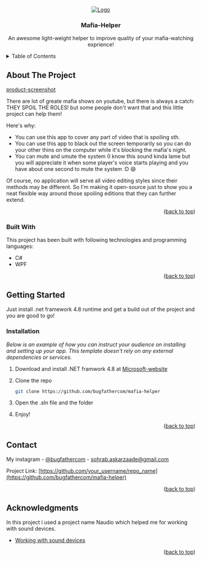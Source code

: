<!-- Improved compatibility of back to top link: See: https://github.com/othneildrew/Best-README-Template/pull/73 -->
<a name="readme-top"></a>



<!-- PROJECT LOGO -->
<br />
<div align="center">
  <a href="https://github.com/bugfathercom/mafia-helper">
    <img src="https://bugfather.com/free-courses/mafia-screenshot.png" alt="Logo">
  </a>

  <h3 align="center">Mafia-Helper</h3>

  <p align="center">
    An awesome light-weight helper to improve quality of your mafia-watching exprience!
    <br />

  </p>
</div>



<!-- TABLE OF CONTENTS -->
<details>
  <summary>Table of Contents</summary>
  <ol>
    <li>
      <a href="#about-the-project">About The Project</a>
      <ul>
        <li><a href="#built-with">Built With</a></li>
      </ul>
    </li>
    <li>
      <a href="#getting-started">Getting Started</a>
      <ul>
        <li><a href="#prerequisites">Prerequisites</a></li>
        <li><a href="#installation">Installation</a></li>
      </ul>
    </li>
    <li><a href="#usage">Usage</a></li>

    <li><a href="#contact">Contact</a></li>
    <li><a href="#acknowledgments">Acknowledgments</a></li>
  </ol>
</details>



<!-- ABOUT THE PROJECT -->
## About The Project

[product-screenshot](https://bugfather.com/free-courses/mafia-screenshot.png)

There are lot of greate mafia shows on youtube, but there is always a catch: THEY SPOIL THE ROLES! 
but some people don't want that and this little project can help them!

Here's why:
* You can use this app to cover any part of video that is spoiling sth.
* You can use this app to black out the screen temporarily so you can do your other thins on the computer while it's blocking the mafia's night.
* You can mute and umute the system (I know this sound kinda lame but you will appreciate it when some player's voice starts playing and you have about one second to mute the system :D :smile:

Of course, no application will serve all video editing styles since their methods may be different. So I'm making it open-source just to show you a neat flexible way around those spoiling editions that they can further extend.


<p align="right">(<a href="#readme-top">back to top</a>)</p>



### Built With

This project has been built with following technologies and programming languages:

* C#
* WPF

<p align="right">(<a href="#readme-top">back to top</a>)</p>



<!-- GETTING STARTED -->
## Getting Started

Just install .net framework 4.8 runtime and get a build out of the project and you are good to go!


### Installation

_Below is an example of how you can instruct your audience on installing and setting up your app. This template doesn't rely on any external dependencies or services._

1. Download and install .NET framwork 4.8 at [Microsoft-website](https://support.microsoft.com/en-us/topic/microsoft-net-framework-4-8-offline-installer-for-windows-9d23f658-3b97-68ab-d013-aa3c3e7495e0)
2. Clone the repo
   ```sh
   git clone https://github.com/bugfathercom/mafia-helper
   ```
3. Open the .sln file and the folder
 
4. Enjoy!

<p align="right">(<a href="#readme-top">back to top</a>)</p>




<!-- CONTACT -->
## Contact

My instagram - [@bugfathercom](https://instagram.com/bugfathercom) - sohrab.askarzaade@gmail.com

Project Link: [https://github.com/your_username/repo_name](https://github.com/bugfathercom/mafia-helper)

<p align="right">(<a href="#readme-top">back to top</a>)</p>



<!-- ACKNOWLEDGMENTS -->
## Acknowledgments

In this project i used a project name Naudio which helped me for working with sound devices.

* [Working with sound devices](https://github.com/naudio/NAudio)


<p align="right">(<a href="#readme-top">back to top</a>)</p>


